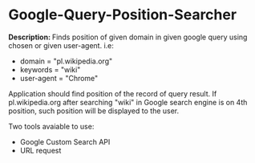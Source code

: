 # Google-Query-Position-Searcher

<b>Description: </b>Finds position of given domain in given google query using chosen or given user-agent.
i.e:
- domain = "pl.wikipedia.org"
- keywords = "wiki"
- user-agent = "Chrome"

Application should find position of the record of query result. If pl.wikipedia.org after searching "wiki" in Google search engine is on 4th position, such position will be displayed to the user.

Two tools avaiable to use:
 - Google Custom Search API
 - URL request


